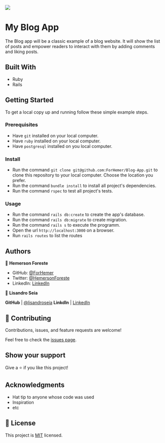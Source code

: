 ![](https://img.shields.io/badge/Microverse-blueviolet)

# My Blog App
The Blog app will be a classic example of a blog website. It will show the list of posts and empower readers to interact with them by adding comments and liking posts.


## Built With

- Ruby
- Rails


## Getting Started


To get a local copy up and running follow these simple example steps.

### Prerequisites

- Have `git` installed on your local computer.
- Have `ruby` installed on your local computer.
- Have `postgresql` installed on you local computer.

### Install

- Run the command `git clone git@github.com:ForHemer/Blog-App.git` to clone this repository to your local computer. Choose the location you prefer.
- Run the command `bundle install` to install all project's dependencies.
- Run the command `rspec` to test all project's tests.

### Usage

- Run the command `rails db:create` to create the app's database.
- Run the command `rails db:migrate` to create migration.
- Run the command `rails s` to execute the programm.
- Open the url `http://localhost:3000` on a browser.
- Run `rails routes` to list the routes

## Authors

👤 **Hemerson Foreste**

- GitHub: [@ForHemer](https://github.com/ForHemer)
- Twitter: [@HemersonForeste](https://twitter.com/HemersonForeste)
- LinkedIn: [LinkedIn](https://linkedin.com/in/hemerson-foreste-890685197)


👤 **Lisandro Seia**

 **GitHub**  | [@lisandroseia](https://github.com/lisandroseia)
 **LinkdIn** | [LinkedIn](https://www.linkedin.com/in/lisandro-seia-295120225/)
## 🤝 Contributing

Contributions, issues, and feature requests are welcome!

Feel free to check the [issues page](https://github.com/ForHemer/Blog-App/issues).


## Show your support

Give a ⭐️ if you like this project!


## Acknowledgments

- Hat tip to anyone whose code was used
- Inspiration
- etc


## 📝 License

This project is [MIT](./MIT.md) licensed.
